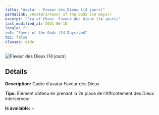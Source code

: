 ```yaml
---
title: "Avatar - Faveur des Dieux (14 jours)"
permalink: /Avatars/Favor of the Gods (14 Days)/
excerpt: "Era of Chaos  Faveur des Dieux (14 jours)"
last_modified_at: 2021-06-15
locale: fr
ref: "Favor of the Gods (14 Days).md"
toc: false
classes: wide
---
```

 ![Faveur des Dieux (14 jours)](/images/a/avatarFrame_62.png)

## Détails

 **Description:** Cadre d'avatar Faveur des Dieux 

 **Tips:** Élément obtenu en prenant la 2e place de l'Affrontement des Dieux interserveur 

 **Is available:**  + 

